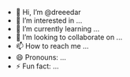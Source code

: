 - 👋 Hi, I’m @dreeedar
- 👀 I’m interested in ...
- 🌱 I’m currently learning ...
- 💞️ I’m looking to collaborate on ...
- 📫 How to reach me ...
- 😄 Pronouns: ...
- ⚡ Fun fact: ...

<!---
dreeedar/dreeedar is a ✨ special ✨ repository because its `README.md` (this file) appears on your GitHub profile.
You can click the Preview link to take a look at your changes.
--->
